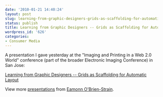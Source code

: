 ```yaml
---
date: '2010-01-21 14:40:24'
layout: post
slug: learning-from-graphic-designers-grids-as-scaffolding-for-automatic-layout
status: publish
title: Learning from Graphic Designers -- Grids as Scaffolding for Automatic Layout
wordpress_id: '626'
categories:
- Consumer Media
---
```


A presentation I gave yesterday at the "Imaging and Printing in a Web 2.0 World" conference (part of the broader Electronic Imaging Conference) in San Jose:



[Learning from Graphic Designers -- Grids as Scaffolding for Automatic Layout](http://www.slideshare.net/eobrain/learning-from-graphic-designers-grids-as-scaffolding-for-automatic-layout)

View more [presentations](http://www.slideshare.net/) from [Eamonn O'Brien-Strain](http://www.slideshare.net/eobrain).
